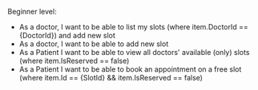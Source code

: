 Beginner level:
- As a doctor, I want to be able to list my slots (where item.DoctorId == {DoctorId}) and add new slot
- As a doctor, I want to be able to add new slot
- As a Patient I want to be able to view all doctors' available (only) slots (where item.IsReserved == false)
- As a Patient I want to be able to book an appointment on a free slot (where item.Id == {SlotId} && item.IsReserved == false)
